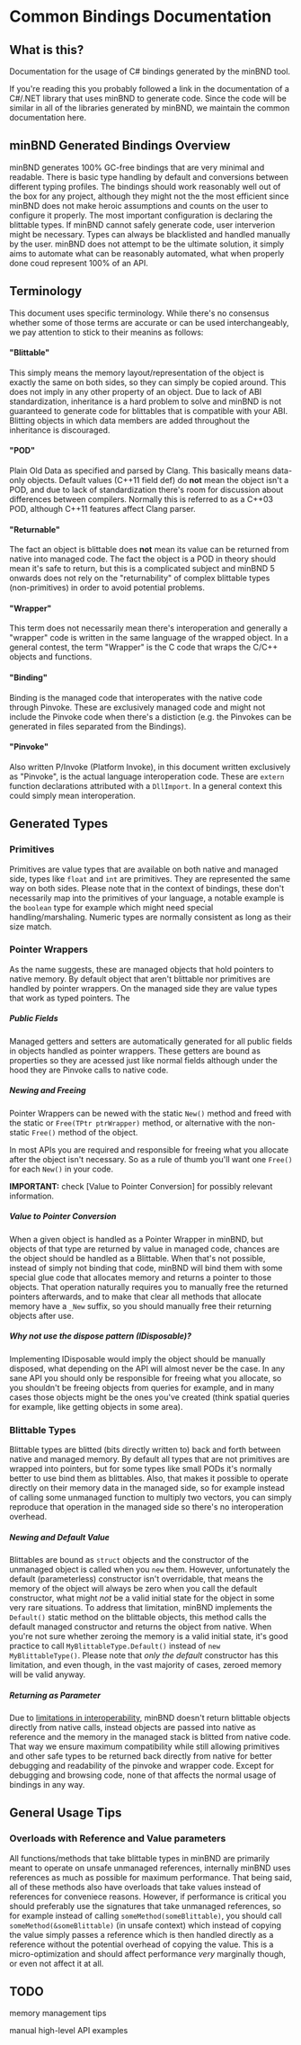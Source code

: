 # Common Bindings Documentation

## What is this?

Documentation for the usage of C# bindings generated by the minBND tool.

If you're reading this you probably followed a link in the documentation of a C#/.NET library that uses minBND to generate code.
Since the code will be similar in all of the libraries generated by minBND, we maintain the common documentation here.

## minBND Generated Bindings Overview

minBND generates 100% GC-free bindings that are very minimal and readable. There is basic type handling by default and conversions between different typing profiles. The bindings should work reasonably well out of the box for any project, although they might not the the most efficient since minBND does not make heroic assumptions and counts on the user to configure it properly. The most important configuration is declaring the blittable types. If minBND cannot safely generate code, user interverion might be necessary. Types can always be blacklisted and handled manually by the user. minBND does not attempt to be the ultimate solution, it simply aims to automate what can be reasonably automated, what when properly done coud represent 100% of an API.

## Terminology

This document uses specific terminology. While there's no consensus whether some of those terms are accurate or can be used interchangeably, we pay attention to stick to their meanins as follows:

#### "Blittable"

This simply means the memory layout/representation of the object is exactly the same on both sides, so they can simply be copied around. This does not imply in any other property of an object. Due to lack of ABI standardization, inheritance is a hard problem to solve and minBND is not guaranteed to generate code for blittables that is compatible with your ABI. Blitting objects in which data members are added throughout the inheritance is discouraged.

#### "POD"

Plain Old Data as specified and parsed by Clang. This basically means data-only objects. Default values (C++11 field def) do **not** mean the object isn't a POD, and due to lack of standardization there's room for discussion about differences between compilers. Normally this is referred to as a C++03 POD, although C++11 features affect Clang parser.

#### "Returnable"

The fact an object is blittable does **not** mean its value can be returned from native into managed code. The fact the object is a POD in theory should mean it's safe to return, but this is a complicated subject and minBND 5 onwards does not rely on the "returnability" of complex blittable types (non-primitives) in order to avoid potential problems.

#### "Wrapper"

This term does not necessarily mean there's interoperation and generally a "wrapper" code is written in the same language of the wrapped object. In a general contest, the term "Wrapper" is the C code that wraps the C/C++ objects and functions.

#### "Binding"

Binding is the managed code that interoperates with the native code through Pinvoke. These are exclusively managed code and might not include the Pinvoke code when there's a distiction (e.g. the Pinvokes can be generated in files separated from the Bindings).

#### "Pinvoke"

Also written P/Invoke (Platform Invoke), in this document written exclusively as "Pinvoke", is the actual language interoperation code. These are `extern` function declarations attributed with a `DllImport`. In a general context this could simply mean interoperation.

## Generated Types

### Primitives

Primitives are value types that are available on both native and managed side, types like `float` and `int` are primitives. They are represented the same way on both sides. Please note that in the context of bindings, these don't necessarily map into the primitives of your language, a notable example is the `boolean` type for example which might need special handling/marshaling. Numeric types are normally consistent as long as their size match.

### Pointer Wrappers

As the name suggests, these are managed objects that hold pointers to native memory. By default object that aren't blittable nor primitives are handled by pointer wrappers. On the managed side they are value types that work as typed pointers. The

##### Public Fields

Managed getters and setters are automatically generated for all public fields in objects handled as pointer wrappers. These getters are bound as properties so they are acessed just like normal fields although under the hood they are Pinvoke calls to native code.

##### Newing and Freeing

Pointer Wrappers can be newed with the static `New()` method and freed with the static or `Free(TPtr ptrWrapper)` method, or alternative with the non-static `Free()` method of the object.

In most APIs you are required and responsible for freeing what you allocate after the object isn't necessary. So as a rule of thumb you'll want one `Free()` for each `New()` in your code.

**IMPORTANT:** check [Value to Pointer Conversion] for possibly relevant information.

##### Value to Pointer Conversion

When a given object is handled as a Pointer Wrapper in minBND, but objects of that type are returned by value in managed code, chances are the object should be handled as a Blittable. When that's not possible, instead of simply not binding that code, minBND will bind them with some special glue code that allocates memory and returns a pointer to those objects. That operation naturally requires you to manually free the returned pointers afterwards, and to make that clear all methods that allocate memory have a `_New` suffix, so you should manually free their returning objects after use.

##### Why not use the dispose pattern (IDisposable)?

Implementing IDisposable would imply the object should be manually disposed, what depending on the API will almost never be the case.
In any sane API you should only be responsible for freeing what you allocate, so you shouldn't be freeing objects from queries for example, and in many cases those objects might be the ones you've created (think spatial queries for example, like getting objects in some area).

### Blittable Types

Blittable types are blitted (bits directly written to) back and forth between native and managed memory. By default all types that are not primitives are wrapped into pointers, but for some types like small PODs it's normally better to use bind them as blittables. Also, that makes it possible to operate directly on their memory data in the managed side, so for example instead of calling some unmanaged function to multiply two vectors, you can simply reproduce that operation in the managed side so there's no interoperation overhead.

##### Newing and Default Value

Blittables are bound as `struct` objects and the constructor of the unmanaged object is called when you `new` them. However, unfortunately the default (parameterless) constructor isn't overridable, that means the memory of the object will always be zero when you call the default constructor, what might *not* be a valid initial state for the object in some very rare situations. To address that limitation, minBND implements the `Default()` static method on the blittable objects, this method calls the default managed constructor and returns the object from native. When you're not sure whether zeroing the memory is a valid initial state, it's good practice to call `MyBlittableType.Default()` instead of `new MyBlittableType()`. Please note that *only the default* constructor has this limitation, and even though, in the vast majority of cases, zeroed memory will be valid anyway.

##### Returning as Parameter

Due to [limitations in interoperability](https://github.com/dotnet/coreclr/issues/23392), minBND doesn't return blittable objects directly from native calls, instead objects are passed into native as reference and the memory in the managed stack is blitted from native code. That way we ensure maximum compatibility while still allowing primitives and other safe types to be returned back directly from native for better debugging and readability of the pinvoke and wrapper code. Except for debugging and browsing code, none of that affects the normal usage of bindings in any way.

## General Usage Tips

### Overloads with Reference and Value parameters

All functions/methods that take blittable types in minBND are primarily meant to operate on unsafe unmanaged references, internally minBND uses references as much as possible for maximum performance. That being said, all of these methods also have overloads that take values instead of references for conveniece reasons. However, if performance is critical you should preferably use the signatures that take unmanaged references, so for example instead of calling `someMethod(someBlittable)`, you should call `someMethod(&someBlittable)` (in unsafe context) which instead of copying the value simply passes a reference which is then handled directly as a reference without the potential overhead of copying the value. This is a micro-optimization and should affect performance *very* marginally though, or even not affect it at all.

## TODO

memory management tips

manual high-level API examples